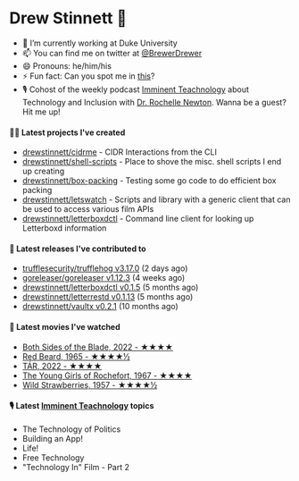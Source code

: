 
# Drew Stinnett 👋

- 🔭 I’m currently working at Duke University
- 📫 You can find me on twitter at [@BrewerDrewer](https://twitter.com/BrewerDrewer)
- 😄 Pronouns: he/him/his
- ⚡ Fun fact: Can you spot me in [this](https://www.youtube.com/watch?v=oL9WnB0qHBA)?
- 🎙 Cohost of the weekly podcast [Imminent Teachnology](https://podcast.imminentteachnology.com/) about Technology and Inclusion with [Dr. Rochelle Newton](https://www.linkedin.com/in/drrochellenewton/). Wanna be a guest? Hit me up!

#### 👨‍💻 Latest projects I've created
- [drewstinnett/cidrme](https://github.com/drewstinnett/cidrme) - CIDR Interactions from the CLI
- [drewstinnett/shell-scripts](https://github.com/drewstinnett/shell-scripts) - Place to shove the misc. shell scripts I end up creating
- [drewstinnett/box-packing](https://github.com/drewstinnett/box-packing) - Testing some go code to do efficient box packing
- [drewstinnett/letswatch](https://github.com/drewstinnett/letswatch) - Scripts and library with a generic client that can be used to access various film APIs
- [drewstinnett/letterboxdctl](https://github.com/drewstinnett/letterboxdctl) - Command line client for looking up Letterboxd information

#### 🚀 Latest releases I've contributed to
- [trufflesecurity/trufflehog v3.17.0](https://github.com/trufflesecurity/trufflehog/releases/tag/v3.17.0) (2 days ago)
- [goreleaser/goreleaser v1.12.3](https://github.com/goreleaser/goreleaser/releases/tag/v1.12.3) (4 weeks ago)
- [drewstinnett/letterboxdctl v0.1.5](https://github.com/drewstinnett/letterboxdctl/releases/tag/v0.1.5) (5 months ago)
- [drewstinnett/letterrestd v0.1.13](https://github.com/drewstinnett/letterrestd/releases/tag/v0.1.13) (5 months ago)
- [drewstinnett/vaultx v0.2.1](https://github.com/drewstinnett/vaultx/releases/tag/v0.2.1) (10 months ago)

#### 🍿 Latest movies I've watched
- [Both Sides of the Blade, 2022 - ★★★★](https://letterboxd.com/mondodrew/film/both-sides-of-the-blade/)
- [Red Beard, 1965 - ★★★★½](https://letterboxd.com/mondodrew/film/red-beard/)
- [TÁR, 2022 - ★★★★](https://letterboxd.com/mondodrew/film/tar-2022/)
- [The Young Girls of Rochefort, 1967 - ★★★★](https://letterboxd.com/mondodrew/film/the-young-girls-of-rochefort/)
- [Wild Strawberries, 1957 - ★★★★½](https://letterboxd.com/mondodrew/film/wild-strawberries/)

#### 🎙 Latest [Imminent Teachnology](https://podcast.imminentteachnology.com/) topics
- The Technology of Politics
- Building an App!
- Life!
- Free Technology
- &#34;Technology In&#34; Film - Part 2
